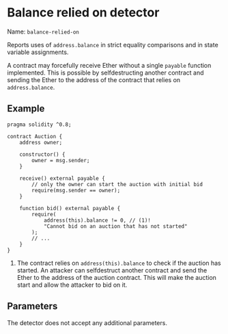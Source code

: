 # Balance relied on detector

Name: `balance-relied-on`

Reports uses of `address.balance` in strict equality comparisons and in state variable assignments.

A contract may forcefully receive Ether without a single `payable` function implemented.
This is possible by selfdestructing another contract and sending the Ether to the address of the contract that relies on `address.balance`.

## Example

```solidity hl_lines="17" linenums="1"
pragma solidity ^0.8;

contract Auction {
    address owner;

    constructor() {
        owner = msg.sender;
    }

    receive() external payable {
        // only the owner can start the auction with initial bid
        require(msg.sender == owner);
    }

    function bid() external payable {
        require(
            address(this).balance != 0, // (1)!
            "Cannot bid on an auction that has not started"
        );
        // ...
    }
}
```

1. The contract relies on `address(this).balance` to check if the auction has started.
    An attacker can selfdestruct another contract and send the Ether to the address of the auction contract.
    This will make the auction start and allow the attacker to bid on it.

## Parameters

The detector does not accept any additional parameters.

